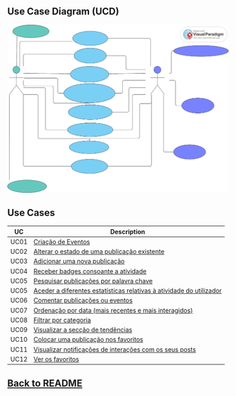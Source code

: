 ## Use Case Diagram (UCD)

![Use Case Diagram](UseCaseDiagramV2.svg)

## Use Cases
| UC   | Description                                                                                   |
|------|-----------------------------------------------------------------------------------------------|
| UC01 | [Criação de Eventos](UC01/README.md)                                                          |
| UC02 | [Alterar o estado de uma publicação existente](UC02/README.md)                                |
| UC03 | [Adicionar uma nova publicação](UC03/README.md)                                               |
| UC04 | [Receber badges consoante a atividade](UC04/README.md)                                        |
| UC05 | [Pesquisar publicações por palavra chave](../../US005/README.md)                              |
| UC05 | [Aceder a diferentes estatísticas relativas à atividade do utilizador](../../US006/README.md) |
| UC06 | [Comentar publicações ou eventos](../../US007/README.md)                                      |
| UC07 | [Ordenação por data (mais recentes e mais interagidos)](../../US008/README.md)                |
| UC08 | [Filtrar por categoria](../../US009/README.md)                                                |
| UC09 | [Visualizar a secção de tendências](../../US010/README.md)                                    |
| UC10 | [Colocar uma publicação nos favoritos](../../US011/README.md)                                 |
| UC11 | [Visualizar notificações de interações com os seus posts](../../US012/README.md)              |
| UC12 | [Ver os favoritos](../../US013/README.md)                                                     |

## [Back to README](../README.md)